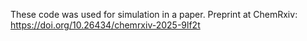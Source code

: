 These code was used for simulation in a paper. Preprint at ChemRxiv: https://doi.org/10.26434/chemrxiv-2025-9lf2t
